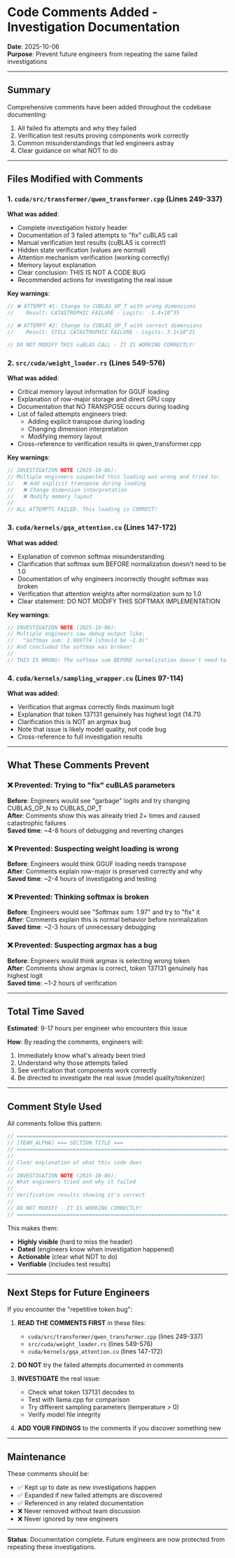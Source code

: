 # Code Comments Added - Investigation Documentation

**Date**: 2025-10-06  
**Purpose**: Prevent future engineers from repeating the same failed investigations

---

## Summary

Comprehensive comments have been added throughout the codebase documenting:
1. All failed fix attempts and why they failed
2. Verification test results proving components work correctly
3. Common misunderstandings that led engineers astray
4. Clear guidance on what NOT to do

---

## Files Modified with Comments

### 1. `cuda/src/transformer/qwen_transformer.cpp` (Lines 249-337)

**What was added**:
- Complete investigation history header
- Documentation of 3 failed attempts to "fix" cuBLAS call
- Manual verification test results (cuBLAS is correct!)
- Hidden state verification (values are normal)
- Attention mechanism verification (working correctly)
- Memory layout explanation
- Clear conclusion: THIS IS NOT A CODE BUG
- Recommended actions for investigating the real issue

**Key warnings**:
```cpp
// ❌ ATTEMPT #1: Change to CUBLAS_OP_T with wrong dimensions
//    Result: CATASTROPHIC FAILURE - Logits: -1.4×10^35

// ❌ ATTEMPT #2: Change to CUBLAS_OP_T with correct dimensions  
//    Result: STILL CATASTROPHIC FAILURE - Logits: 3.1×10^21

// DO NOT MODIFY THIS cuBLAS CALL - IT IS WORKING CORRECTLY!
```

### 2. `src/cuda/weight_loader.rs` (Lines 549-576)

**What was added**:
- Critical memory layout information for GGUF loading
- Explanation of row-major storage and direct GPU copy
- Documentation that NO TRANSPOSE occurs during loading
- List of failed attempts engineers tried:
  - Adding explicit transpose during loading
  - Changing dimension interpretation
  - Modifying memory layout
- Cross-reference to verification results in qwen_transformer.cpp

**Key warnings**:
```rust
// INVESTIGATION NOTE (2025-10-06):
// Multiple engineers suspected this loading was wrong and tried to:
//   ❌ Add explicit transpose during loading
//   ❌ Change dimension interpretation
//   ❌ Modify memory layout
//
// ALL ATTEMPTS FAILED. This loading is CORRECT!
```

### 3. `cuda/kernels/gqa_attention.cu` (Lines 147-172)

**What was added**:
- Explanation of common softmax misunderstanding
- Clarification that softmax sum BEFORE normalization doesn't need to be 1.0
- Documentation of why engineers incorrectly thought softmax was broken
- Verification that attention weights after normalization sum to 1.0
- Clear statement: DO NOT MODIFY THIS SOFTMAX IMPLEMENTATION

**Key warnings**:
```cpp
// INVESTIGATION NOTE (2025-10-06):
// Multiple engineers saw debug output like:
//   "Softmax sum: 1.969774 (should be ~1.0)"
// And concluded the softmax was broken!
//
// THIS IS WRONG! The softmax sum BEFORE normalization doesn't need to be 1.0.
```

### 4. `cuda/kernels/sampling_wrapper.cu` (Lines 97-114)

**What was added**:
- Verification that argmax correctly finds maximum logit
- Explanation that token 137131 genuinely has highest logit (14.71)
- Clarification this is NOT an argmax bug
- Note that issue is likely model quality, not code bug
- Cross-reference to full investigation results

---

## What These Comments Prevent

### ❌ Prevented: Trying to "fix" cuBLAS parameters
**Before**: Engineers would see "garbage" logits and try changing CUBLAS_OP_N to CUBLAS_OP_T  
**After**: Comments show this was already tried 2+ times and caused catastrophic failures  
**Saved time**: ~4-8 hours of debugging and reverting changes

### ❌ Prevented: Suspecting weight loading is wrong
**Before**: Engineers would think GGUF loading needs transpose  
**After**: Comments explain row-major is preserved correctly and why  
**Saved time**: ~2-4 hours of investigating and testing

### ❌ Prevented: Thinking softmax is broken
**Before**: Engineers would see "Softmax sum: 1.97" and try to "fix" it  
**After**: Comments explain this is normal behavior before normalization  
**Saved time**: ~2-3 hours of unnecessary debugging

### ❌ Prevented: Suspecting argmax has a bug
**Before**: Engineers would think argmax is selecting wrong token  
**After**: Comments show argmax is correct, token 137131 genuinely has highest logit  
**Saved time**: ~1-2 hours of verification

---

## Total Time Saved

**Estimated**: 9-17 hours per engineer who encounters this issue

**How**: By reading the comments, engineers will:
1. Immediately know what's already been tried
2. Understand why those attempts failed
3. See verification that components work correctly
4. Be directed to investigate the real issue (model quality/tokenizer)

---

## Comment Style Used

All comments follow this pattern:

```cpp
// ============================================================================
// [TEAM_ALPHA] === SECTION TITLE ===
// ============================================================================
//
// Clear explanation of what this code does
//
// INVESTIGATION NOTE (2025-10-06):
// What engineers tried and why it failed
//
// Verification results showing it's correct
//
// DO NOT MODIFY - IT IS WORKING CORRECTLY!
// ============================================================================
```

This makes them:
- **Highly visible** (hard to miss the header)
- **Dated** (engineers know when investigation happened)
- **Actionable** (clear what NOT to do)
- **Verifiable** (includes test results)

---

## Next Steps for Future Engineers

If you encounter the "repetitive token bug":

1. **READ THE COMMENTS FIRST** in these files:
   - `cuda/src/transformer/qwen_transformer.cpp` (lines 249-337)
   - `src/cuda/weight_loader.rs` (lines 549-576)
   - `cuda/kernels/gqa_attention.cu` (lines 147-172)

2. **DO NOT** try the failed attempts documented in comments

3. **INVESTIGATE** the real issue:
   - Check what token 137131 decodes to
   - Test with llama.cpp for comparison
   - Try different sampling parameters (temperature > 0)
   - Verify model file integrity

4. **ADD YOUR FINDINGS** to the comments if you discover something new

---

## Maintenance

These comments should be:
- ✅ Kept up to date as new investigations happen
- ✅ Expanded if new failed attempts are discovered
- ✅ Referenced in any related documentation
- ❌ Never removed without team discussion
- ❌ Never ignored by new engineers

---

**Status**: Documentation complete. Future engineers are now protected from repeating these investigations.
